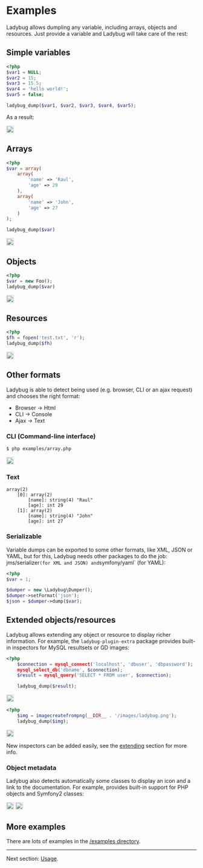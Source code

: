 # Examples

Ladybug allows dumpling any variable, including arrays, objects and resources. Just provide
a variable and Ladybug will take care of the rest:

## Simple variables

``` php
<?php
$var1 = NULL;
$var2 = 15;
$var3 = 15.5;
$var4 = 'hello world!';
$var5 = false;

ladybug_dump($var1, $var2, $var3, $var4, $var5);
```

As a result:

<img style="border:1px solid #ccc; padding:1px" src="https://github.com/raulfraile/ladybug/raw/master/doc/images/simple_variables_modern.png" />

## Arrays

``` php
<?php
$var = array(
    array(
        'name' => 'Raul',
        'age' => 29
    ),
    array(
        'name' => 'John',
        'age' => 27
    )
);

ladybug_dump($var)
```

<img style="border:1px solid #ccc; padding:1px" src="https://github.com/raulfraile/ladybug/raw/master/doc/images/array_modern.png" />

## Objects

``` php
<?php
$var = new Foo();
ladybug_dump($var)
```

<img style="border:1px solid #ccc; padding:1px" src="https://github.com/raulfraile/ladybug/raw/master/doc/images/object_modern.png" />

## Resources

``` php
<?php
$fh = fopen('test.txt', 'r');
ladybug_dump($fh)
```

<img style="border:1px solid #ccc; padding:1px" src="https://github.com/raulfraile/ladybug/raw/master/doc/images/resource_modern.png" />

## Other formats

Ladybug is able to detect being used (e.g. browser, CLI or an ajax request) and chooses the right format:

* Browser -> Html
* CLI -> Console
* Ajax -> Text

### CLI (Command-line interface)

``` bash
$ php examples/array.php
```

<img style="border:1px solid #ccc; padding:1px" src="https://github.com/raulfraile/ladybug/raw/master/doc/images/array_cli_modern.png" />

### Text

```
array(2)
    [0]: array(2)
        [name]: string(4) "Raul"
        [age]: int 29
    [1]: array(2)
        [name]: string(4) "John"
        [age]: int 27
```

### Serializable

Variable dumps can be exported to some other formats, like XML, JSON or YAML, but for this,
Ladybug needs other packages to do the job: jms/serializer` (for XML and JSON) and `symfony/yaml` (for YAML):

``` php
<?php
$var = 1;

$dumper = new \Ladybug\Dumper();
$dumper->setFormat('json');
$json = $dumper->dump($var);
```

## Extended objects/resources

Ladybug allows extending any object or resource to display richer information.
For example, the `ladybug-plugin-extra` package provides built-in inspectors for
MySQL resultsets or GD images:

``` php
<?php
    $connection = mysql_connect('localhost', 'dbuser', 'dbpassword');
    mysql_select_db('dbname', $connection);
    $result = mysql_query('SELECT * FROM user', $connection);

    ladybug_dump($result);
```
<img style="border:1px solid #ccc; padding:1px" src="https://github.com/raulfraile/ladybug/raw/master/doc/images/db_modern.png" />

``` php
<?php
    $img = imagecreatefrompng(__DIR__ . '/images/ladybug.png');
    ladybug_dump($img);
```

<img style="border:1px solid #ccc; padding:1px" src="https://github.com/raulfraile/ladybug/raw/master/doc/images/gd_modern.png" />

New inspectors can be added easily, see the [extending](https://github.com/raulfraile/ladybug/blob/master/doc/extending.md) section for more info.

### Object metadata

Ladybug also detects automatically some classes to display an icon and a link to the documentation. For example, provides built-in
support for PHP objects and Symfony2 classes:

<img style="border:1px solid #ccc; padding:1px" src="https://github.com/raulfraile/ladybug/raw/master/doc/images/metadata_php_modern.png" />
<img style="border:1px solid #ccc; padding:1px" src="https://github.com/raulfraile/ladybug/raw/master/doc/images/metadata_symfony_modern.png" />

## More examples

There are lots of examples in the [/examples directory](https://github.com/raulfraile/ladybug/blob/master/examples).


***

Next section: [Usage](https://github.com/raulfraile/ladybug/blob/master/doc/usage.md).